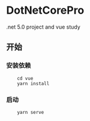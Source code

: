 # DotNetCorePro
.net 5.0 project and vue study

## 开始
### 安装依赖
```
    cd vue
    yarn install 
```
### 启动
```
    yarn serve
```

